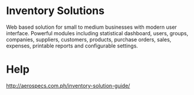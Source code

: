 # Inventory Solutions

Web based solution for small to medium businesses with modern user interface. 
Powerful modules including statistical dashboard, users, groups, companies, suppliers, customers, products, purchase orders, sales, expenses, printable reports and configurable settings.

# Help
http://aerospecs.com.ph/inventory-solution-guide/
